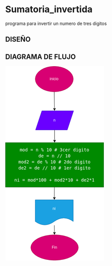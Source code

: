 # Sumatoria_invertida
programa para invertir un numero de tres digitos 

## DISEÑO 

## DIAGRAMA DE FLUJO

![Diagrama de flujo](diagrama.png "Diagrama de flujo")